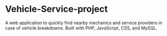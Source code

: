 # Vehicle-Service-project
A web application to quickly find nearby mechanics and service providers in case of vehicle breakdowns. Built with PHP, JavaScript, CSS, and MySQL.
